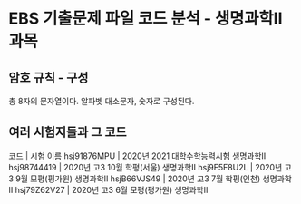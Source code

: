 # EBS 기출문제 파일 코드 분석 - 생명과학Ⅱ 과목
## 암호 규칙 - 구성
총 8자의 문자열이다.
알파벳 대소문자, 숫자로 구성된다.
## 여러 시험지들과 그 코드
코드      	| 시험 이름
hsj91876MPU	| 2020년 2021 대학수학능력시험 생명과학Ⅱ
hsj98744419	| 2020년 고3 10월 학평(서울) 생명과학Ⅱ
hsj9F5F8U2L	| 2020년 고3 9월 모평(평가원) 생명과학Ⅱ
hsjB66VJS49	| 2020년 고3 7월 학평(인천) 생명과학Ⅱ
hsj79Z62V27	| 2020년 고3 6월 모평(평가원) 생명과학Ⅱ
